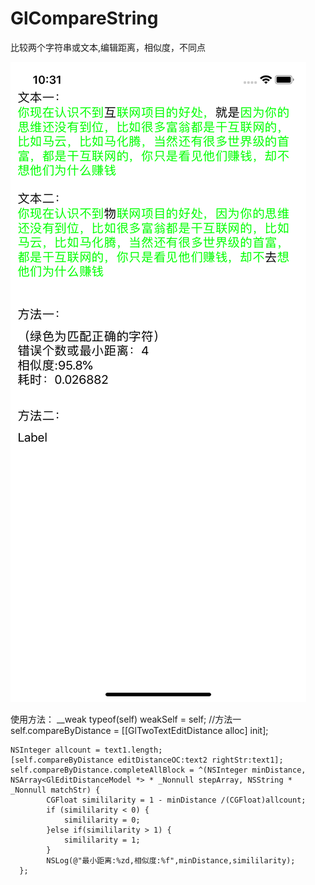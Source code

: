 # GlCompareString
比较两个字符串或文本,编辑距离，相似度，不同点


![image](https://github.com/gleeeli/GlCompareString/blob/master/GlcompareEffect.png)


使用方法：
 __weak typeof(self) weakSelf = self;
    //方法一
    self.compareByDistance = [[GlTwoTextEditDistance alloc] init];
    
    NSInteger allcount = text1.length;
    [self.compareByDistance editDistanceOC:text2 rightStr:text1];
    self.compareByDistance.completeAllBlock = ^(NSInteger minDistance, NSArray<GlEditDistanceModel *> * _Nonnull stepArray, NSString * _Nonnull matchStr) {
            CGFloat simililarity = 1 - minDistance /(CGFloat)allcount;
            if (simililarity < 0) {
                simililarity = 0;
            }else if(simililarity > 1) {
                simililarity = 1;
            }
            NSLog(@"最小距离:%zd,相似度:%f",minDistance,simililarity);
      };
